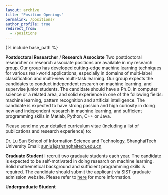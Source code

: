 ```yaml
---
layout: archive
title: "Position Openings"
permalink: /positions/
author_profile: true
redirect_from:
  - /positions
---
```


{% include base_path %}

**Postdoctoral Researcher** / **Research Associate**
Two postdoctoral researcher or research associate positions are available in my research group. Our group has developed cutting-edge machine learning techniques for various real-world applications, especially in domains of multi-label classification and multi-view multi-task learning. Our group expects the candidates to conduct independent research on machine learning, and supervise junior students. The candidate should have a Ph.D. in computer science or a related area, and solid experience in one of the following fields: machine learning, pattern recognition and artificial intelligence. The candidate is expected to have strong passion and high curiosity in doing new and independent research in machine learning, and sufficient programming skills in Matlab, Python, C++ or Java.

Please send me your detailed curriculum vitae (including a list of publications and research experience) to:

Dr. Lu Sun
School of Information Science and Technology, ShanghaiTech University
Email: sunlu1@shanghaitech.edu.cn

**Graduate Student**
I recruit two graduate students each year. The candidate is expected to be self-motivated in doing research on machine learning. Solid mathemetical background and sufficient programming skills is required. The candidate should submit the applicant via SIST graduate admission website. Please refer to [here](http://sist.shanghaitech.edu.cn/2825/list.htm) for more information.

**Undergraduate Student**
